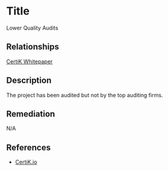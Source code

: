 # Title 
Lower Quality Audits

## Relationships 
[CertiK Whitepaper](https://certik.foundation/whitepaper)

## Description 
The project has been audited but not by the top auditing firms.

## Remediation
N/A

## References 
* [CertiK.io](https://certik.io)
